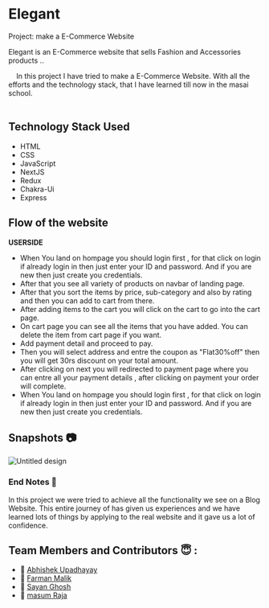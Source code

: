 # Elegant 

Project: make a E-Commerce Website

Elegant is an E-Commerce website that sells Fashion and Accessories products ..

&nbsp;&nbsp;&nbsp;&#160;In this project I have tried to make a E-Commerce Website. With all the efforts and the technology stack, that I have learned till now in the masai school.<br><br>

## Technology Stack Used

- HTML
- CSS
- JavaScript
- NextJS
- Redux
- Chakra-Ui
- Express

## Flow of the website

<b>USERSIDE</b>

- When You land on hompage you should login first , for that click on login if already login in then just enter your ID and password. And if you are new then just create you credentials.
- After that you see all variety of products on navbar of landing page.
- After that you sort the items by price, sub-category and also by rating and then you can add to cart from there.
- After adding items to the cart you will click on the cart to go into the cart page.
- On cart page you can see all the items that you have added. You can delete the item from cart page if you want.
- Add payment detail and proceed to pay.
- Then you will select address and entre the coupon as "Flat30%off" then you will get 30rs discount on your total amount.
- After clicking on next you will redirected to payment page where you can entre all your payment details , after clicking on payment your order will complete.
- When You land on hompage you should login first , for that click on login if already login in then just enter your ID and password. And if you are new then just create you credentials.


## Snapshots 📷

![Untitled design](https://user-images.githubusercontent.com/105644684/208608516-3d3ea5c7-8f20-4929-8c37-32943b4662d7.png)


### End Notes 📑

In this project we were tried to achieve all the functionality we see on a Blog Website. This entire journey of has given us experiences and we have learned lots of things by applying to the real website and it gave us a lot of confidence.

## Team Members and Contributors 😇 :

- 👤 [Abhishek Upadhayay](https://github.com/arupadhyay25)
- 👤 [Farman Malik](https://github.com/farmanfirnas)
- 👤 [Sayan Ghosh](https://github.com/Sayan97Ghosh)
- 👤 [masum Raja](https://github.com/masum-raja)
